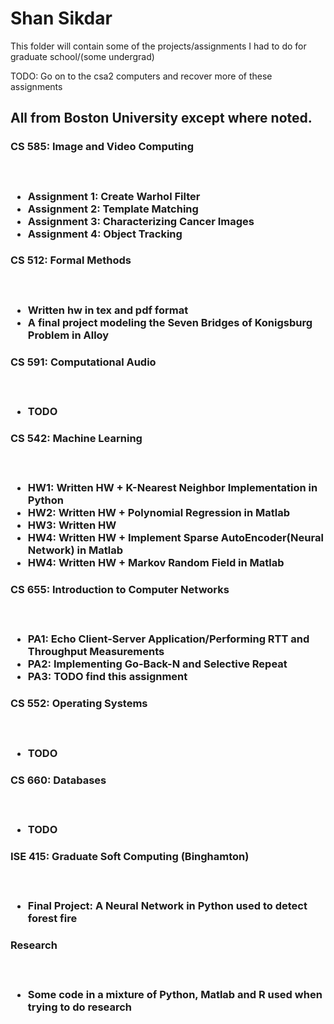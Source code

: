 <h1>Shan Sikdar</h1>

This folder will contain some of the projects/assignments I had to do for graduate school/(some undergrad)

TODO: Go on to the csa2 computers and recover more of these assignments
 
<h2>All from Boston University except where noted.</h2>
<h3> CS 585: Image and Video Computing <h3> <br />
<ul>
  <li>Assignment 1: Create Warhol Filter</li>
  <li>Assignment 2: Template Matching </li>
  <li>Assignment 3: Characterizing Cancer Images</li>
  <li>Assignment 4: Object Tracking</li>
</ul>

<h3> CS 512: Formal Methods <h3> <br />
<ul>
  <li>Written hw in tex and pdf format</li>
  <li>A final project modeling the Seven Bridges of Konigsburg Problem in Alloy</li>
</ul>

<h3> CS 591: Computational Audio <h3> <br />
<ul>
	<li>TODO</li>

</ul>

<h3> CS 542: Machine Learning <h3> <br />
<ul>
   <li>HW1: Written HW + K-Nearest Neighbor Implementation in Python</li>
  <li>HW2: Written HW + Polynomial Regression in Matlab</li>
  <li>HW3: Written HW </li>
  <li>HW4: Written HW + Implement Sparse AutoEncoder(Neural Network) in Matlab</li>
  <li>HW4: Written HW + Markov Random Field in Matlab</li>
</ul>

<h3> CS 655: Introduction to Computer Networks <h3> <br />
<ul>
  <li>PA1: Echo Client-Server Application/Performing RTT and Throughput Measurements</li>
  <li>PA2: Implementing Go-Back-N and Selective Repeat</li>
  <li>PA3: TODO find this assignment</li>
</ul>

<h3> CS 552: Operating Systems <h3> <br />
<ul>
  <li>TODO</li>
</ul>

<h3> CS 660: Databases <h3> <br />
<ul>
  <li>TODO</li>
</ul>


<h3> ISE 415: Graduate Soft Computing (Binghamton) <h3> <br />
<ul>
  <li>Final Project: A Neural Network in Python used to detect forest fire</li>
</ul>

<h3> Research <h3> <br />
<ul>
  <li>Some code in a mixture of Python, Matlab and R used when trying to do research</li>
</ul>









